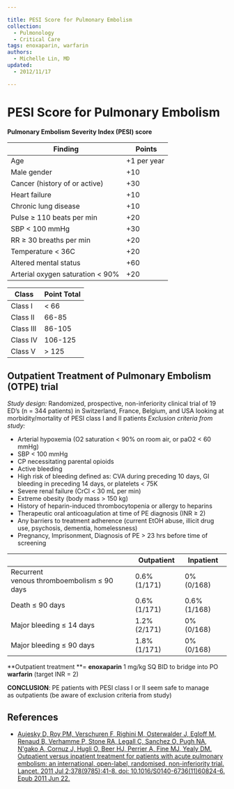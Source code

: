 ```yaml
---

title: PESI Score for Pulmonary Embolism
collection:
  - Pulmonology
  - Critical Care
tags: enoxaparin, warfarin
authors:
  - Michelle Lin, MD
updated:
  - 2012/11/17

---
```


# PESI Score for Pulmonary Embolism

**Pulmonary Embolism Severity Index (PESI) score**

|  Finding                            |  Points         |
|-------------------------------------|-----------------|
| Age                                 | +1 per year     |
| Male gender                         | +10             |
| Cancer (history of or active)       | +30             |
| Heart failure                       | +10             |
| Chronic lung disease                | +10             |
| Pulse ≥ 110 beats per min           | +20             |
| SBP &lt; 100 mmHg                   | +30             |
| RR ≥ 30 breaths per min             | +20             |
| Temperature &lt; 36C                | +20             |
| Altered mental status               | +60             |
| Arterial oxygen saturation &lt; 90% | +20             |                            


| Class       | Point Total   |
|-------------|---------------|
| Class I     | &lt; 66       |
| Class II    | 66-85         |
| Class III   | 86-105        |
| Class IV    | 106-125       |
| Class V     | &gt; 125      |


## Outpatient Treatment of Pulmonary Embolism (OTPE) trial

*Study design:* Randomized, prospective, non-inferiority clinical trial of 19 ED’s (n = 344 patients) in Switzerland, France, Belgium, and USA looking at morbidity/mortality of PESI class I and II patients
*Exclusion criteria from study:*
-   Arterial hypoxemia (O2 saturation &lt; 90% on room air, or paO2 &lt; 60 mmHg)
-   SBP &lt; 100 mmHg
-   CP necessitating parental opioids
-   Active bleeding
-   High risk of bleeding defined as: CVA during preceding 10 days, GI bleeding in preceding 14 days, or platelets &lt; 75K 
-   Severe renal failure (CrCl &lt; 30 mL per min)
-   Extreme obesity (body mass &gt; 150 kg)
-   History of heparin-induced thrombocytopenia or allergy to heparins
-   Therapeutic oral anticoagulation at time of PE diagnosis (INR ≥ 2)
-   Any barriers to treatment adherence (current EtOH abuse, illicit drug use, psychosis, dementia, homelessness)
-   Pregnancy, Imprisonment, Diagnosis of PE &gt; 23 hrs before time of screening

|                                            |  Outpatient  | Inpatient    |
|--------------------------------------------|--------------|--------------|
| Recurrent venous thromboembolism ≤ 90 days | 0.6% (1/171) | 0% (0/168)   |
| Death ≤ 90 days                            | 0.6% (1/171) | 0.6% (1/168) |
| Major bleeding ≤ 14 days                   | 1.2% (2/171) | 0% (0/168)   |
| Major bleeding ≤ 90 days                   | 1.8% (1/171) | 0% (0/168)   |

**Outpatient treatment **= **<span class="drug">enoxaparin</span>** 1 mg/kg SQ BID to bridge into PO **<span class="drug">warfarin</span>** (target INR = 2)

**CONCLUSION**: PE patients with PESI class I or II seem safe to manage as outpatients (be aware of exclusion criteria from study)

## References

-   [Aujesky D, Roy PM, Verschuren F, Righini M, Osterwalder J, Egloff M, Renaud B, Verhamme P, Stone RA, Legall C, Sanchez O, Pugh NA, N'gako A, Cornuz J, Hugli O, Beer HJ, Perrier A, Fine MJ, Yealy DM. Outpatient versus inpatient treatment for patients with acute pulmonary embolism: an international, open-label, randomised, non-inferiority trial. Lancet. 2011 Jul 2;378(9785):41-8. doi: 10.1016/S0140-6736(11)60824-6. Epub 2011 Jun 22.](https://www.ncbi.nlm.nih.gov/pubmed/?term=21703676)
